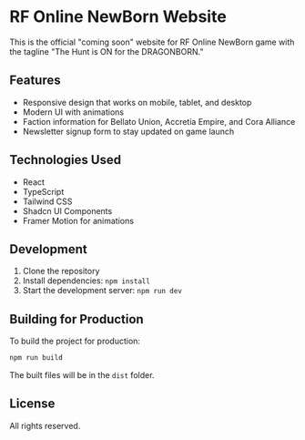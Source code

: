 # RF Online NewBorn Website

This is the official "coming soon" website for RF Online NewBorn game with the tagline "The Hunt is ON for the DRAGONBORN."

## Features

- Responsive design that works on mobile, tablet, and desktop
- Modern UI with animations
- Faction information for Bellato Union, Accretia Empire, and Cora Alliance
- Newsletter signup form to stay updated on game launch

## Technologies Used

- React
- TypeScript
- Tailwind CSS
- Shadcn UI Components
- Framer Motion for animations

## Development

1. Clone the repository
2. Install dependencies: `npm install`
3. Start the development server: `npm run dev`

## Building for Production

To build the project for production:

```bash
npm run build
```

The built files will be in the `dist` folder.

## License

All rights reserved.